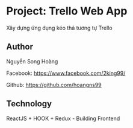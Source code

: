 # Project: Trello Web App

Xây dựng ứng dụng kéo thả tương tự Trello

## Author 

Nguyễn Song Hoàng 

Facebook: https://www.facebook.com/2king99/

Github: https://github.com/hoangns99


## Technology 

ReactJS + HOOK + Redux - Building Frontend